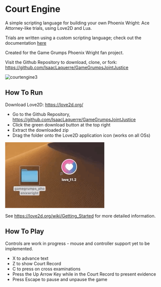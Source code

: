 # Court Engine

A simple scripting language for building your own Phoenix Wright: Ace Attorney-like trials, using Love2D and Lua.

Trials are written using a custom scripting language; check out the documentation <a href="https://github.com/GameGrumpsJointJustice/courtengine/wiki/Scripting-Language">here</a>

Created for the Game Grumps Phoenix Wright fan project.

Visit the Github Repository to download, clone, or fork: https://github.com/IsaacLaquerre/GameGrumpsJointJustice

![courtengine3](courtengine3.gif)



## How To Run

Download Love2D: https://love2d.org/

- Go to the Github Repository, https://github.com/IsaacLaquerre/GameGrumpsJointJustice
- Click the green download button at the top right
- Extract the downloaded zip
- Drag the folder onto the Love2D application icon (works on all OSs)

![runtut](runtut.gif)

See https://love2d.org/wiki/Getting_Started for more detailed information.



## How To Play

Controls are work in progress - mouse and controller support yet to be implemented.

- X to advance text 
- Z to show Court Record
- C to press on cross examinations
- Press the Up Arrow Key while in the Court Record to present evidence
- Press Escape to pause and unpause the game
